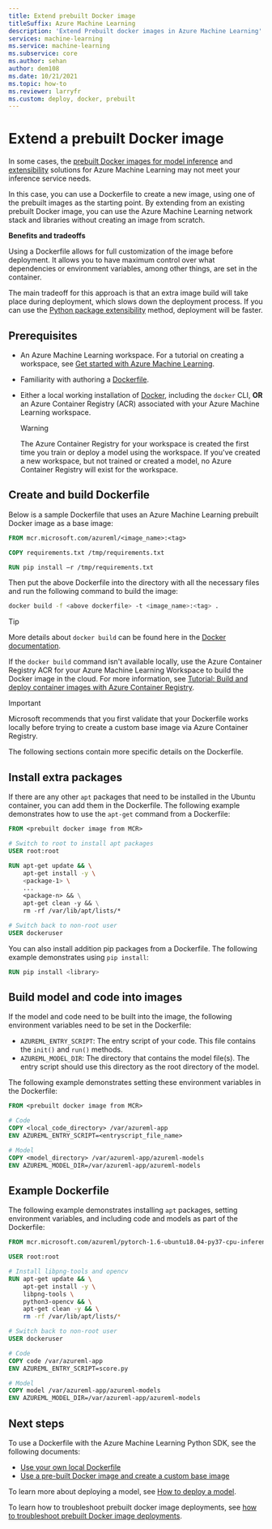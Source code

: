 ```yaml
---
title: Extend prebuilt Docker image
titleSuffix: Azure Machine Learning
description: 'Extend Prebuilt docker images in Azure Machine Learning'
services: machine-learning
ms.service: machine-learning
ms.subservice: core
ms.author: sehan
author: dem108
ms.date: 10/21/2021
ms.topic: how-to
ms.reviewer: larryfr
ms.custom: deploy, docker, prebuilt
---
```


# Extend a prebuilt Docker image

In some cases, the [prebuilt Docker images for model inference](../concept-prebuilt-docker-images-inference.md) and [extensibility](./how-to-prebuilt-docker-images-inference-python-extensibility.md) solutions for Azure Machine Learning may not meet your inference service needs.

In this case, you can use a Dockerfile to create a new image, using one of the prebuilt images as the starting point. By extending from an existing prebuilt Docker image, you can use the Azure Machine Learning network stack and libraries without creating an image from scratch.

**Benefits and tradeoffs**

Using a Dockerfile allows for full customization of the image before deployment. It allows you to have maximum control over what dependencies or environment variables, among other things, are set in the container.

The main tradeoff for this approach is that an extra image build will take place during deployment, which slows down the deployment process. If you can use the [Python package extensibility](./how-to-prebuilt-docker-images-inference-python-extensibility.md) method, deployment will be faster.
## Prerequisites

* An Azure Machine Learning workspace. For a tutorial on creating a workspace, see [Get started with Azure Machine Learning](../quickstart-create-resources.md).
* Familiarity with authoring a [Dockerfile](https://docs.docker.com/engine/reference/builder/).
* Either a local working installation of [Docker](https://www.docker.com/), including the `docker` CLI, **OR** an Azure Container Registry (ACR) associated with your Azure Machine Learning workspace.

    > [!WARNING]
    > The Azure Container Registry for your workspace is created the first time you train or deploy a model using the workspace. If you've created a new workspace, but not trained or created a model, no Azure Container Registry will exist for the workspace.
## Create and build Dockerfile

Below is a sample Dockerfile that uses an Azure Machine Learning prebuilt Docker image as a base image:

```Dockerfile
FROM mcr.microsoft.com/azureml/<image_name>:<tag>

COPY requirements.txt /tmp/requirements.txt​

RUN pip install –r /tmp/requirements.txt​
```

Then put the above Dockerfile into the directory with all the necessary files and run the following command to build the image:

```bash
docker build -f <above dockerfile> -t <image_name>:<tag> .
```

> [!TIP]
> More details about `docker build` can be found here in the [Docker documentation](https://docs.docker.com/engine/reference/commandline/build/).

If the `docker build` command isn't available locally, use the Azure Container Registry ACR for your Azure Machine Learning Workspace to build the Docker image in the cloud. For more information, see [Tutorial: Build and deploy container images with Azure Container Registry](../../container-registry/container-registry-tutorial-quick-task.md).

> [!IMPORTANT]
> Microsoft recommends that you first validate that your Dockerfile works locally before trying to create a custom base image via Azure Container Registry.

The following sections contain more specific details on the Dockerfile.

## Install extra packages

If there are any other `apt` packages that need to be installed in the Ubuntu container, you can add them in the Dockerfile. The following example demonstrates how to use the `apt-get` command from a Dockerfile:

```Dockerfile
FROM <prebuilt docker image from MCR>

# Switch to root to install apt packages
USER root:root

RUN apt-get update && \
    apt-get install -y \
    <package-1> \
    ... 
    <package-n> && \
    apt-get clean -y && \
    rm -rf /var/lib/apt/lists/*

# Switch back to non-root user
USER dockeruser
```

You can also install addition pip packages from a Dockerfile. The following example demonstrates using `pip install`:

```Dockerfile
RUN pip install <library>
```

<a id="buildmodel"></a>

## Build model and code into images

If the model and code need to be built into the image, the following environment variables need to be set in the Dockerfile:

* `AZUREML_ENTRY_SCRIPT`: The entry script of your code. This file contains the `init()` and `run()` methods.
* `AZUREML_MODEL_DIR`: The directory that contains the model file(s). The entry script should use this directory as the root directory of the model.

The following example demonstrates setting these environment variables in the Dockerfile:

```Dockerfile
FROM <prebuilt docker image from MCR>

# Code
COPY <local_code_directory> /var/azureml-app
ENV AZUREML_ENTRY_SCRIPT=<entryscript_file_name>

# Model
COPY <model_directory> /var/azureml-app/azureml-models
ENV AZUREML_MODEL_DIR=/var/azureml-app/azureml-models
```

## Example Dockerfile

The following example demonstrates installing `apt` packages, setting environment variables, and including code and models as part of the Dockerfile:

```Dockerfile
FROM mcr.microsoft.com/azureml/pytorch-1.6-ubuntu18.04-py37-cpu-inference:latest 

USER root:root

# Install libpng-tools and opencv
RUN apt-get update && \
    apt-get install -y \
    libpng-tools \
    python3-opencv && \
    apt-get clean -y && \
    rm -rf /var/lib/apt/lists/*

# Switch back to non-root user
USER dockeruser

# Code
COPY code /var/azureml-app
ENV AZUREML_ENTRY_SCRIPT=score.py

# Model
COPY model /var/azureml-app/azureml-models
ENV AZUREML_MODEL_DIR=/var/azureml-app/azureml-models
```

## Next steps

To use a Dockerfile with the Azure Machine Learning Python SDK, see the following documents:

* [Use your own local Dockerfile](../how-to-use-environments.md#use-your-own-dockerfile)
* [Use a pre-built Docker image and create a custom base image](../how-to-use-environments.md#use-a-prebuilt-docker-image)

To learn more about deploying a model, see [How to deploy a model](how-to-deploy-and-where.md).

To learn how to troubleshoot prebuilt docker image deployments, see [how to troubleshoot prebuilt Docker image deployments](how-to-troubleshoot-prebuilt-docker-image-inference.md).